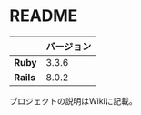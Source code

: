 # README

|               | バージョン     |
|-------------------|----------------|
| **Ruby**          | 3.3.6          |
| **Rails**         | 8.0.2          |

プロジェクトの説明はWikiに記載。

